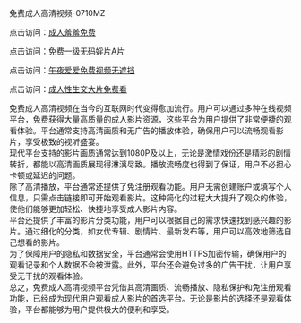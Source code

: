 免费成人高清视频-0710MZ

点击访问：<a href="https://heiliaoxqkkct.pages.dev">成人羞羞免费</a>

点击访问：<a href="https://heiliaoow5kzm.pages.dev">免费一级无码婬片A片</a>

点击访问：<a href="https://heiliao2dmwwy.pages.dev">午夜爱爱免费视频无遮挡</a>

点击访问：<a href="https://heiliaoxwd5i8.pages.dev">成人性生交大片免费看</a>

免费成人高清视频在当今的互联网时代变得愈加流行。用户可以通过多种在线视频平台，免费获得大量高质量的成人影片资源，这些平台为用户提供了非常便捷的观看体验。平台通常支持高清画质和无广告的播放体验，确保用户可以流畅观看影片，享受极致的视听盛宴。  
现代平台支持的影片画质通常达到1080P及以上，无论是激情戏份还是精彩的剧情转折，都能以高清画质展现得淋漓尽致。播放流畅度也得到了保证，用户不必担心卡顿或延迟的问题。  
除了高清播放，平台通常还提供了免注册观看功能。用户无需创建账户或填写个人信息，只需点击链接即可开始观看影片。这种简化的过程大大提升了观众的体验，使他们能够更加轻松、快捷地享受成人影片内容。  
平台还提供了丰富的影片分类功能，用户可以根据自己的需求快速找到感兴趣的影片。通过细化的分类，如女优专辑、剧情片、最新发布等，用户可以高效地筛选自己想看的影片。  
为了保障用户的隐私和数据安全，平台通常会使用HTTPS加密传输，确保用户的观看记录和个人数据不会被泄露。此外，平台还会避免过多的广告干扰，让用户享受无干扰的观看体验。  
总之，免费成人高清视频平台凭借其高清画质、流畅播放、隐私保护和免注册观看功能，已经成为现代用户观看成人影片的首选平台。无论是影片的选择还是观看体验，平台都能够为用户提供极大的便利和享受。

<span style="display:none;">[Canonical link]( https://github.com/aiy456547/ribennn35219)</span>
